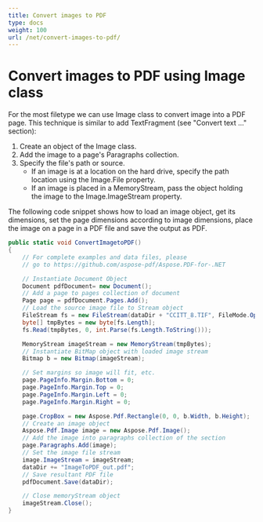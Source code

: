 ```yaml
---
title: Convert images to PDF 
type: docs
weight: 100
url: /net/convert-images-to-pdf/
---
```

# Convert images to PDF using Image class

For the most filetype we can use Image class to convert image into a PDF page. This technique is similar to add TextFragment (see "Convert text ..." section):

1. Create an object of the Image class.
1. Add the image to a page's Paragraphs collection.
1. Specify the file's path or source.
    - If an image is at a location on the hard drive, specify the path location using the Image.File property.
    - If an image is placed in a MemoryStream, pass the object holding the image to the Image.ImageStream property.

The following code snippet shows how to load an image object, get its dimensions, set the page dimensions according to image dimensions, place the image on a page in a PDF file and save the output as PDF.

```csharp
public static void ConvertImagetoPDF()
{
    // For complete examples and data files, please
    // go to https://github.com/aspose-pdf/Aspose.PDF-for-.NET

    // Instantiate Document Object
    Document pdfDocument= new Document();
    // Add a page to pages collection of document
    Page page = pdfDocument.Pages.Add();
    // Load the source image file to Stream object
    FileStream fs = new FileStream(dataDir + "CCITT_8.TIF", FileMode.Open, FileAccess.Read);
    byte[] tmpBytes = new byte[fs.Length];
    fs.Read(tmpBytes, 0, int.Parse(fs.Length.ToString()));

    MemoryStream imageStream = new MemoryStream(tmpBytes);
    // Instantiate BitMap object with loaded image stream
    Bitmap b = new Bitmap(imageStream);

    // Set margins so image will fit, etc.
    page.PageInfo.Margin.Bottom = 0;
    page.PageInfo.Margin.Top = 0;
    page.PageInfo.Margin.Left = 0;
    page.PageInfo.Margin.Right = 0;

    page.CropBox = new Aspose.Pdf.Rectangle(0, 0, b.Width, b.Height);
    // Create an image object
    Aspose.Pdf.Image image = new Aspose.Pdf.Image();
    // Add the image into paragraphs collection of the section
    page.Paragraphs.Add(image);
    // Set the image file stream
    image.ImageStream = imageStream;
    dataDir += "ImageToPDF_out.pdf";
    // Save resultant PDF file
    pdfDocument.Save(dataDir);

    // Close memoryStream object
    imageStream.Close();
}
```
